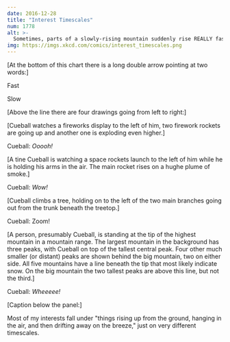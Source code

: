 ```yaml
---
date: 2016-12-28
title: "Interest Timescales"
num: 1778
alt: >-
  Sometimes, parts of a slowly-rising mountain suddenly rise REALLY fast, which is extra interesting.
img: https://imgs.xkcd.com/comics/interest_timescales.png
---
```

[At the bottom of this chart there is a long double arrow pointing at two words:]

Fast

Slow

[Above the line there are four drawings going from left to right:]

[Cueball watches a fireworks display to the left of him, two firework rockets are going up and another one is exploding even higher.]

Cueball: *Ooooh!*

[A tine Cueball is watching a space rockets launch to the left of him while he is holding his arms in the air. The main rocket rises on a hughe plume of smoke.]

Cueball: *Wow!*

[Cueball climbs a tree, holding on to the left of the two main branches going out from the trunk beneath the treetop.]

Cueball: Zoom!

[A person, presumably Cueball, is standing at the tip of the highest mountain in a mountain range. The largest mountain in the background has three peaks, with Cueball on top of the tallest central peak. Four other much smaller (or distant) peaks are shown behind the big mountain, two on either side. All five mountains have a line beneath the tip that most likely indicate snow. On the big mountain the two tallest peaks are above this line, but not the third.]

Cueball: *Wheeeee!*

[Caption below the panel:]

Most of my interests fall under "things rising up from the ground, hanging in the air, and then drifting away on the breeze," just on very different timescales.
